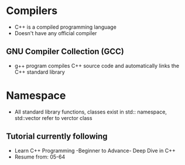 # Compilers
- C++ is a compiled programming language
- Doesn't have any official compiler
## GNU Compiler Collection (GCC)
- g++ program compiles C++ source code and automatically links the C++ standard library
# Namespace
- All standard library functions, classes exist in std:: namespace, std::vector refer to verctor class 
## Tutorial currently following

- Learn C++ Programming -Beginner to Advance- Deep Dive in C++<br>
- Resume from: 05-64